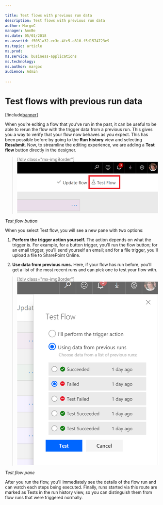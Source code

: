 ```yaml
---

title: Test flows with previous run data
description: Test flows with previous run data
author: MargoC
manager: AnnBe
ms.date: 05/01/2018
ms.assetid: f5051a32-ec3e-4fc5-a310-f5d1574723e9
ms.topic: article
ms.prod: 
ms.service: business-applications
ms.technology: 
ms.author: margoc
audience: Admin

---
```

#  Test flows with previous run data




[!include[banner](../../includes/banner.md)]

When you’re editing a flow that you’ve run in the past, it can be useful to be
able to rerun the flow with the trigger data from a previous run. This gives you
a way to verify that your flow now behaves as you expect. This has been possible
before by going to the **Run history** view and selecting **Resubmit**. Now, to
streamline the editing experience, we are adding a **Test flow** button directly
in the designer.

> [!div class="mx-imgBorder"] 
> ![Test flow button](media/test-flows-previous-run-data-1.png "Test flow button")
<!-- Picture 1 -->


*Test flow button*

When you select Test flow, you will see a new pane with two options:

1.  **Perform the trigger action yourself.** The action depends on what the
    trigger is. For example, for a button trigger, you'll run the flow button;
    for an email trigger, you'll send yourself an email; and for a file trigger,
    you'll upload a file to SharePoint Online.

2.  **Use data from previous runs.** Here, if your flow has run before, you'll
    get a list of the most recent runs and can pick one to test your flow with.

> [!div class="mx-imgBorder"] 
> ![Test flow pane](media/test-flows-previous-run-data-2.png "Test flow pane")
<!-- Picture 2 -->


*Test flow pane*

After you run the flow, you'll immediately see the details of the flow run and
can watch each steps being executed. Finally, runs started via this route are
marked as Tests in the run history view, so you can distinguish them from flow
runs that were triggered normally.
